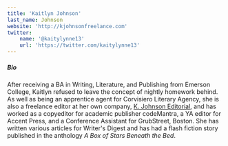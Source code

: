 ```yaml
---
title: 'Kaitlyn Johnson'
last_name: Johnson
website: 'http://kjohnsonfreelance.com'
twitter:
    name: '@kaitylynne13'
    url: 'https://twitter.com/kaitylynne13'
---
```


##### Bio

After receiving a BA in Writing, Literature, and Publishing from Emerson College, Kaitlyn refused to leave the concept of nightly homework behind. As well as being an apprentice agent for Corvisiero Literary Agency, she is also a freelance editor at her own company, [K. Johnson Editorial](http://kjohnsonfreelance.com?target=_blank), and has worked as a copyeditor for academic publisher codeMantra, a YA editor for Accent Press, and a Conference Assistant for GrubStreet, Boston. She has written various articles for Writer's Digest and has had a flash fiction story published in the anthology _A Box of Stars Beneath the Bed_.
